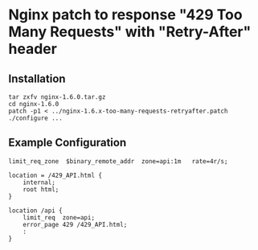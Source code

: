# Nginx patch to response "429 Too Many Requests" with "Retry-After" header

## Installation

```
tar zxfv nginx-1.6.0.tar.gz
cd nginx-1.6.0
patch -p1 < ../nginx-1.6.x-too-many-requests-retryafter.patch
./configure ...
```


## Example Configuration

```
limit_req_zone  $binary_remote_addr  zone=api:1m   rate=4r/s;

location = /429_API.html {
    internal;
    root html;
}

location /api {
    limit_req  zone=api;
    error_page 429 /429_API.html;
    :
}
```
